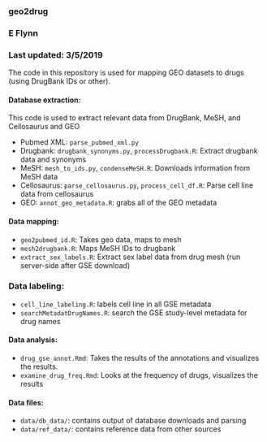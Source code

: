 
### geo2drug
### E Flynn
### Last updated: 3/5/2019

The code in this repository is used for mapping GEO datasets to drugs (using DrugBank IDs or other).

#### Database extraction:
This code is used to extract relevant data from DrugBank, MeSH, and Cellosaurus and GEO
* Pubmed XML: `parse_pubmed_xml.py`
* Drugbank: `drugbank_synonyms.py`, `processDrugbank.R`: Extract drugbank data and synonyms
* MeSH: `mesh_to_ids.py`, `condenseMeSH.R`: Downloads information from MeSH data
* Cellosaurus: `parse_cellosaurus.py`, `process_cell_df.R`: Parse cell line data from cellosaurus
* GEO: `annot_geo_metadata.R`: grabs all of the GEO metadata

#### Data mapping:
* `geo2pubmed_id.R`: Takes geo data, maps to mesh
* `mesh2drugbank.R`: Maps MeSH IDs to drugbank
* `extract_sex_labels.R`: Extract sex label data from drug mesh (run server-side after GSE download)

### Data labeling:
* `cell_line_labeling.R`: labels cell line in all GSE metadata
* `searchMetadatDrugNames.R`: search the GSE study-level metadata for drug names

#### Data analysis:
* `drug_gse_annot.Rmd`: Takes the results of the annotations and visualizes the results.
* `examine_drug_freq.Rmd`: Looks at the frequency of drugs, visualizes the results

#### Data files:
 * `data/db_data/`: contains output of database downloads and parsing
 * `data/ref_data/`: contains reference data from other sources
 